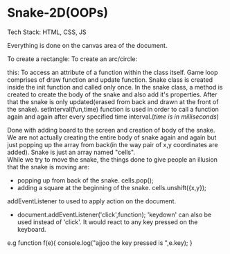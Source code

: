 # Snake-2D(OOPs)
Tech Stack: HTML, CSS, JS

Everything is done on the canvas area of the document. 

To create a rectangle: 
To create an arc/circle:

this: To access an attribute of a function within the class itself.
Game loop comprises of draw function and update function.
Snake class is created inside the init function and called only once. 
In the snake class, a method is created to create the body of the snake and also add it's properties. After that the snake is only updated(erased from back and drawn at the front of the snake).
setInterval(fun,time) function is used in order to call a function again and again after every specified time interval.(*time is in milliseconds*)

Done with adding board to the screen and creation of body of the snake.
We are not actually creating the entire body of snake again and again but just popping up the array from back(in the way pair of x,y coordinates are added).
Snake is just an array named "cells". <br> While we try to move the snake, the things done to give people an illusion that the snake is moving are:
<ul>
<li> popping up from back of the snake. cells.pop();</li>
<li> adding a square at the beginning of the snake. cells.unshift({x,y});</li>
</ul>

addEventListener to used to apply action on the document.
<ul><li>document.addEventListener('click',function);  'keydown' can also be used instead of 'click'. It would react to any key pressed on the keyboard.
</li></ul>
e.g function f(e){ console.log("ajjoo the key pressed is ",e.key); }
